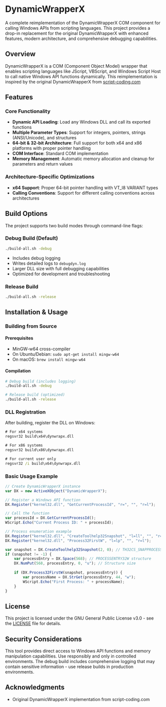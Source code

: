 # DynamicWrapperX

A complete reimplementation of the DynamicWrapperX COM component for calling Windows APIs from scripting languages. This project provides a drop-in replacement for the original DynamicWrapperX with enhanced features, modern architecture, and comprehensive debugging capabilities.

## Overview

DynamicWrapperX is a COM (Component Object Model) wrapper that enables scripting languages like JScript, VBScript, and Windows Script Host to call native Windows API functions dynamically. This reimplementation is inspired by the original DynamicWrapperX from [script-coding.com](https://www.script-coding.com/dynwrapx_eng.html) 

## Features

### Core Functionality
- **Dynamic API Loading**: Load any Windows DLL and call its exported functions
- **Multiple Parameter Types**: Support for integers, pointers, strings (ANSI/Unicode), and structures
- **64-bit & 32-bit Architecture**: Full support for both x64 and x86 platforms with proper pointer handling
- **COM Interface**: Standard COM implementation
- **Memory Management**: Automatic memory allocation and cleanup for parameters and return values

### Architecture-Specific Optimizations
- **x64 Support**: Proper 64-bit pointer handling with VT_I8 VARIANT types
- **Calling Conventions**: Support for different calling conventions across architectures

## Build Options

The project supports two build modes through command-line flags:

### Debug Build (Default)
```bash
./build-all.sh -debug
```
- Includes debug logging
- Writes detailed logs to `debugdyn.log`
- Larger DLL size with full debugging capabilities
- Optimized for development and troubleshooting

### Release Build
```bash
./build-all.sh -release
```

## Installation & Usage

### Building from Source

#### Prerequisites
- MinGW-w64 cross-compiler
- On Ubuntu/Debian: `sudo apt-get install mingw-w64`
- On macOS: `brew install mingw-w64`

#### Compilation
```bash
# Debug build (includes logging)
./build-all.sh -debug

# Release build (optimized)
./build-all.sh -release
```

### DLL Registration

After building, register the DLL on Windows:

```cmd
# For x64 systems
regsvr32 build\x64\dynwrapx.dll

# For x86 systems
regsvr32 build\x86\dynwrapx.dll

# For current user only
regsvr32 /i build\x64\dynwrapx.dll
```

### Basic Usage Example

```javascript
// Create DynamicWrapperX instance
var DX = new ActiveXObject("DynamicWrapperX");

// Register a Windows API function
DX.Register("kernel32.dll", "GetCurrentProcessId", "r=", "", "r=l");

// Call the function
var processId = DX.GetCurrentProcessId();
WScript.Echo("Current Process ID: " + processId);

// Process enumeration example
DX.Register("kernel32.dll", "CreateToolhelp32Snapshot", "l=ll", "", "r=l");
DX.Register("kernel32.dll", "Process32FirstW", "l=lp", "", "r=l");

var snapshot = DX.CreateToolhelp32Snapshot(2, 0); // TH32CS_SNAPPROCESS
if (snapshot != -1) {
    var processEntry = DX.Space(568); // PROCESSENTRY32W structure
    DX.NumPut(568, processEntry, 0, "u"); // Structure size
    
    if (DX.Process32FirstW(snapshot, processEntry)) {
        var processName = DX.StrGet(processEntry, 44, "w");
        WScript.Echo("First Process: " + processName);
    }
}
```

## License

This project is licensed under the GNU General Public License v3.0 - see the [LICENSE](LICENSE) file for details.


## Security Considerations

This tool provides direct access to Windows API functions and memory manipulation capabilities. Use responsibly and only in controlled environments. The debug build includes comprehensive logging that may contain sensitive information - use release builds in production environments.

## Acknowledgments

- Original DynamicWrapperX implementation from script-coding.com
